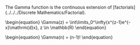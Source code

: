 The Gamma function is the continuous extension of [factorials](../../../Discrete Mathematics/Factorial).

\begin{equation}
\Gamma(z) = \int\limits_0^\infty{x^{z-1}e^{-x}\mathrm{d}x}, z \in \mathbb{R}
\end{equation}

\begin{equation}
\Gamma(n) = (n-1)!
\end{equation}